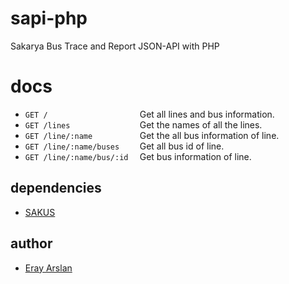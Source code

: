 # sapi-php

Sakarya Bus Trace and Report JSON-API with PHP

# docs

- `GET /                    ` Get all lines and bus information.
- `GET /lines               ` Get the names of all the lines.
- `GET /line/:name          ` Get the all bus information of line.
- `GET /line/:name/buses    ` Get all bus id of line.
- `GET /line/:name/bus/:id  ` Get bus information of line.

## dependencies

- [SAKUS](http://sakus.sakarya.bel.tr)

## author

* [Eray Arslan](http://erayarslan.com)
